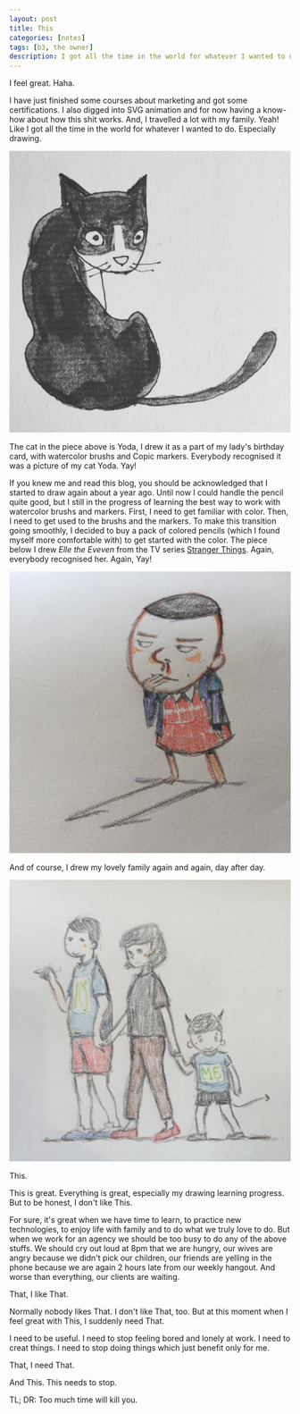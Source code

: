 ```yaml
---
layout: post
title: This
categories: [notes]
tags: [b3, the owner]
description: I got all the time in the world for whatever I wanted to do. Especially drawing.
---
```



I feel great. Haha.

I have just finished some courses about marketing and got some certifications. I also digged into SVG animation and for now having a know-how about how this shit works. And, I travelled a lot with my family. Yeah! Like I got all the time in the world for whatever I wanted to do. Especially drawing.

![Yoda the Cat](/public/uploads/images/2016-08-23-this-03.jpg "Yoda the Cat")

The cat in the piece above is Yoda, I drew it as a part of my lady's birthday card, with watercolor brushs and Copic markers. Everybody recognised it was a picture of my cat Yoda. Yay!

If you knew me and read this blog, you should be acknowledged that I started to draw again about a year ago. Until now I could handle the pencil quite good, but I still in the progress of learning the best way to work with watercolor brushs and markers. First, I need to get familiar with color. Then, I need to get used to the brushs and the markers. To make this transition going smoothly, I decided to buy a pack of colored pencils (which I found myself more comfortable with) to get started with the color. The piece below I drew *Elle the Eveven* from the TV series [Stranger Things](https://en.wikipedia.org/wiki/Stranger_Things_(TV_series)). Again, everybody recognised her. Again, Yay!

![El the Eleven](/public/uploads/images/2016-08-23-this-01.jpg "El the Eleven")

And of course, I drew my lovely family again and again, day after day.

![The Husband, the Lion and the Deer](/public/uploads/images/2016-08-23-this-02.jpg "The Husband, the Lion and the Deer")

This.

This is great. Everything is great, especially my drawing learning progress. But to be honest, I don't like This.

For sure, it's great when we have time to learn, to practice new technologies, to enjoy life with family and to do what we truly love to do. But when we work for an agency we should be too busy to do any of the above stuffs. We should cry out loud at 8pm that we are hungry, our wives are angry because we didn't pick our children, our friends are yelling in the phone because we are again 2 hours late from our weekly hangout. And worse than everything, our clients are waiting.

That, I like That.

Normally nobody likes That. I don't like That, too. But at this moment when I feel great with This, I suddenly need That.

I need to be useful. I need to stop feeling bored and lonely at work. I need to creat things. I need to stop doing things which just benefit only for me.

That, I need That.

And This. This needs to stop.

TL; DR: Too much time will kill you.